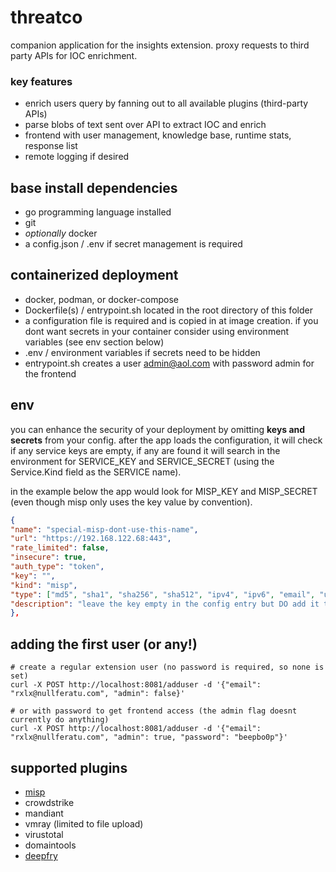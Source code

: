 # threatco
companion application for the insights extension. proxy requests to third party APIs for IOC enrichment.

### key features
- enrich users query by fanning out to all available plugins (third-party APIs)
- parse blobs of text sent over API to extract IOC and enrich
- frontend with user management, knowledge base, runtime stats, response list
- remote logging if desired

## base install dependencies
- go programming language installed
- git
- *optionally* docker
- a config.json / .env if secret management is required

## containerized deployment
- docker, podman, or docker-compose
- Dockerfile(s) / entrypoint.sh located in the root directory of this folder
- a configuration file is required and is copied in at image creation. if you dont want secrets in your container consider using environment variables (see env section below)
- .env / environment variables if secrets need to be hidden
- entrypoint.sh creates a user admin@aol.com with password admin for the frontend

## env
you can enhance the security of your deployment by omitting **keys and secrets** from your config. after the app loads the configuration, it will check if any service keys are empty, if any are found it will search in the environment for SERVICE_KEY and SERVICE_SECRET (using the Service.Kind field as the SERVICE name).

in the example below the app would look for MISP_KEY and MISP_SECRET (even though misp only uses the key value by convention).

```json
{       
"name": "special-misp-dont-use-this-name",
"url": "https://192.168.122.68:443",
"rate_limited": false,
"insecure": true,
"auth_type": "token",
"key": "",
"kind": "misp",
"type": ["md5", "sha1", "sha256", "sha512", "ipv4", "ipv6", "email", "url", "domain", "filepath", "filename"],
"description": "leave the key empty in the config entry but DO add it to your ENV!"
},
 ```

## adding the first user (or any!)
```
# create a regular extension user (no password is required, so none is set)
curl -X POST http://localhost:8081/adduser -d '{"email": "rxlx@nullferatu.com", "admin": false}'

# or with password to get frontend access (the admin flag doesnt currently do anything)
curl -X POST http://localhost:8081/adduser -d '{"email": "rxlx@nullferatu.com", "admin": true, "password": "beepbo0p"}'
```

## supported plugins
- [misp](https://github.com/MISP/MISP)
- crowdstrike
- mandiant
- vmray (limited to file upload)
- virustotal
- domaintools
- [deepfry](https://github.com/rexlx/deepfry)




